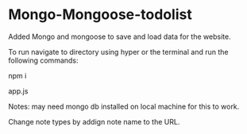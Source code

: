 # Mongo-Mongoose-todolist

Added Mongo and mongoose to save and load data for the website. 

To run navigate to directory using hyper or the terminal  and run the following commands:

npm i  

app.js  

Notes: may need mongo db installed on local machine for this to work.

Change note types by addign note name to the URL.
